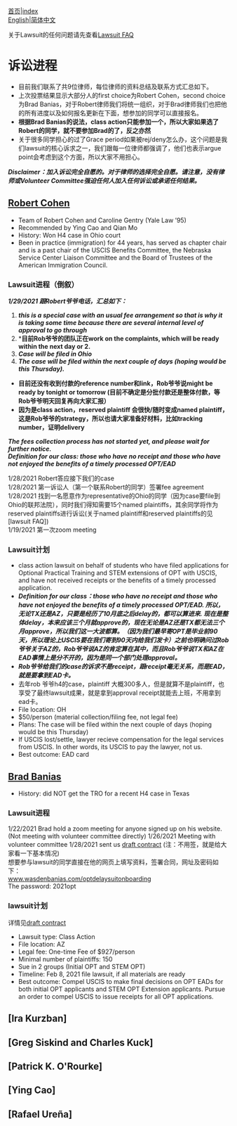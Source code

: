 [首页](https://ion2014.github.io/OPTActionLogs/index_ch)|[index](https://ion2014.github.io/OPTActionLogs)<br/>
[English](https://ion2014.github.io/OPTActionLogs/lawsuit_en)|[简体中文](https://ion2014.github.io/OPTActionLogs/lawsuit_ch)

关于Lawsuit的任何问题请先查看[Lawsuit FAQ](https://ion2014.github.io/OPTActionLogs/lawsuit_faq_ch)

# 诉讼进程
- 目前我们联系了共9位律师，每位律师的资料总结及联系方式汇总如下。<br/>
- 上次投票结果显示大部分人的first choice为Robert Cohen，second choice为Brad Banias，对于Robert律师我们将统一组织，对于Brad律师我们也把他的所有进度以及如何报名更新在下面，想参加的同学可以直接报名。<br/>
- **根据Brad Banias的说法，class action只能参加一个，所以大家如果选了Robert的同学，就不要参加Brad的了，反之亦然** <br/>
- 关于很多同学担心的过了Grace period如果被rej/deny怎么办，这个问题是我们lawsuit的核心诉求之一，我们跟每一位律师都强调了，他们也表示argue point会考虑到这个方面，所以大家不用担心。<br/>

***Disclaimer：加入诉讼完全自愿的。对于律师的选择完全自愿。请注意，没有律师或Volunteer Committee强迫任何人加入任何诉讼或承诺任何结果。***<br/>

## [Robert Cohen](https://www.porterwright.com/robert-h-cohen/)
- Team of Robert Cohen and Caroline Gentry (Yale Law ’95)
- Recommended by Ying Cao and Qian Mo
- History: Won H4 case in Ohio court
- Been in practice (immigration) for 44 years, has served as chapter chair and is a past chair of the USCIS Benefits Committee, the Nebraska Service Center Liaison Committee and the Board of Trustees of the American Immigration Council.


### Lawsuit进程（倒叙）
***1/29/2021 跟Robert爷爷电话，汇总如下：***<br/>
1. ***this is a special case with an usual fee arrangement so that is why it is taking some time because there are several internal level of approval to go through***<br/>
2. ***目前Rob爷爷的团队正在work on the complaints, which will be ready within the next day or 2.**<br/>
3. ***Case will be filed in Ohio***<br/>
4. ***The case will be filed within the next couple of days (hoping would be this Thursday).***<br/>
- **目前还没有收到付款的reference number和link，Rob爷爷说might be ready by tonight or tomorrow (目前不确定是分批付款还是整体付款，等Rob爷爷明天回复再向大家汇报）**<br/>
- **因为是class action，reserved plaintiff 会很快/随时变成named plaintiff，这是Rob爷爷的strategy，所以也请大家准备好材料，比如tracking number，证明delivery**<br/>

***The fees collection process has not started yet, and please wait for further notice.***<br/>
***Definition for our class: those who have no receipt and those who have not enjoyed the benefits of a timely processed OPT/EAD***<br/>


1/28/2021 Robert答应接下我们的case<br/>
1/28/2021 第一诉讼人（第一个联系Robert的同学）签署fee agreement<br/>
1/28/2021 找到一名愿意作为representative的Ohio的同学（因为case要file到Ohio的联邦法院），同时我们得知需要15个named plaintiffs，其余同学将作为reserved plaintiffs进行诉讼(关于named plaintiff和reserved plaintiffs的见[lawsuit FAQ])<br/>
1/19/2021 第一次zoom meeting<br/>


### Lawsuit计划
- class action lawsuit on behalf of students who have filed applications for Optional Practical Training and STEM extensions of OPT with USCIS, and have not received receipts or the benefits of a timely processed application. <br/>
- ***Definition for our class：those who have no receipt and those who have not enjoyed the benefits of a timely processed OPT/EAD. 所以，无论TX还是AZ，只要是经历了10月底之后delay的，都可以算进来. 现在是整体delay，本来应该三个月就approve的，现在无论是AZ还是TX都无法三个月approve，所以我们这一大波都算。（因为我们最早寄OPT是毕业前90天，所以理论上USCIS要在我们寄到90天内给我们发卡）之前也明确问过Rob爷爷关于AZ的，Rob爷爷说AZ的肯定算在其中，而且Rob爷爷说TX和AZ在EAD事情上是分不开的，因为是同一个部门处理approval。***<br/>
- ***Rob爷爷给我们的case的诉求不是receipt，跟receipt毫无关系，而是EAD， 就是要拿到EAD卡。***<br/>
- 去年rob 爷爷h4的case，plaintiff 大概300多人，但是就算不是plaintiff，也享受了最终lawsuit成果，就是拿到approval receipt就能去上班，不用拿到ead卡。<br/>
- File location: OH
- $50/person (material collection/filing fee, not legal fee)
- Plans: The case will be filed within the next couple of days (hoping would be this Thursday)
- If USCIS lost/settle, lawyer recieve compensation for the legal services from USCIS. In other words, its USCIS to pay the lawyer, not us.
- Best outcome: EAD card


## [Brad Banias](https://www.wasdenbanias.com/about1)
- History: did NOT get the TRO for a recent H4 case in Texas

### Lawsuit进程
1/22/2021 Brad hold a zoom meeting for anyone signed up on his website. (Not meeting with volunteer committee directly)
1/26/2021 Meeting with volunteer committee
1/28/2021 sent us [draft contract](https://github.com/ion2014/OPTActionLogs/blob/gh-pages/Brad%20Banias_Draft%20Contract.pdf) (注：不用签，就是给大家看一下基本情况)<br/>
想要参与lawsuit的同学直接在他的网页上填写资料，签署合同，网址及密码如下：<br/>
www.wasdenbanias.com/optdelaysuitonboarding <br/>
The password: 2021opt<br/>

### lawsuit计划
详情见[draft contract](https://github.com/ion2014/OPTActionLogs/blob/gh-pages/Brad%20Banias_Draft%20Contract.pdf)
- Lawsuit type: Class Action
- File location: AZ
- Legal fee: One-time Fee of $927/person
- Minimal number of plaintiffs: 150
- Sue in 2 groups (Initial OPT and STEM OPT)
- Timeline: Feb 8, 2021 file lawsuit, if all materials are ready
- Best outcome: Compel USCIS to make final decisions on OPT EADs for both initial OPT applicants and STEM OPT Extension applicants. Pursue an order to compel USCIS to issue receipts for all OPT applications.



## [Ira Kurzban]

## [Greg Siskind and Charles Kuck]

## [Patrick K. O'Rourke]

## [Ying Cao]

## [Rafael Ureña]
